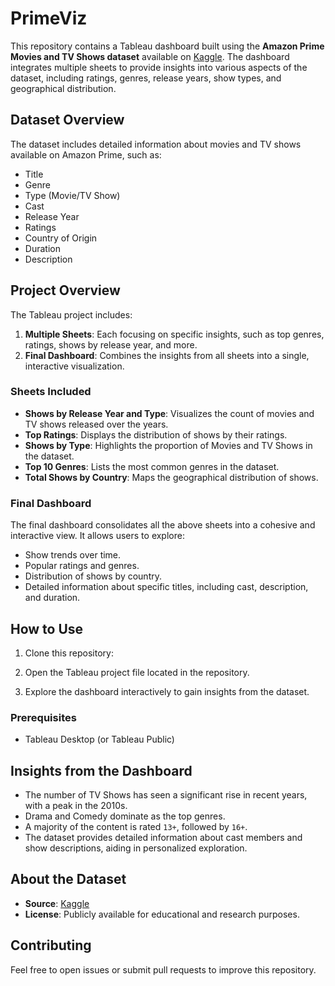 # PrimeViz

This repository contains a Tableau dashboard built using the **Amazon Prime Movies and TV Shows dataset** available on [Kaggle](https://www.kaggle.com/datasets/shivamb/amazon-prime-movies-and-tv-shows). The dashboard integrates multiple sheets to provide insights into various aspects of the dataset, including ratings, genres, release years, show types, and geographical distribution.

## Dataset Overview

The dataset includes detailed information about movies and TV shows available on Amazon Prime, such as:
- Title
- Genre
- Type (Movie/TV Show)
- Cast
- Release Year
- Ratings
- Country of Origin
- Duration
- Description

## Project Overview

The Tableau project includes:
1. **Multiple Sheets**: Each focusing on specific insights, such as top genres, ratings, shows by release year, and more.
2. **Final Dashboard**: Combines the insights from all sheets into a single, interactive visualization.

### Sheets Included
- **Shows by Release Year and Type**: Visualizes the count of movies and TV shows released over the years.
- **Top Ratings**: Displays the distribution of shows by their ratings.
- **Shows by Type**: Highlights the proportion of Movies and TV Shows in the dataset.
- **Top 10 Genres**: Lists the most common genres in the dataset.
- **Total Shows by Country**: Maps the geographical distribution of shows.

### Final Dashboard

The final dashboard consolidates all the above sheets into a cohesive and interactive view. It allows users to explore:
- Show trends over time.
- Popular ratings and genres.
- Distribution of shows by country.
- Detailed information about specific titles, including cast, description, and duration.

## How to Use

1. Clone this repository:

2. Open the Tableau project file located in the repository.

3. Explore the dashboard interactively to gain insights from the dataset.

### Prerequisites
- Tableau Desktop (or Tableau Public)


## Insights from the Dashboard
- The number of TV Shows has seen a significant rise in recent years, with a peak in the 2010s.
- Drama and Comedy dominate as the top genres.
- A majority of the content is rated `13+`, followed by `16+`.
- The dataset provides detailed information about cast members and show descriptions, aiding in personalized exploration.

## About the Dataset
- **Source**: [Kaggle](https://www.kaggle.com/datasets/shivamb/amazon-prime-movies-and-tv-shows)
- **License**: Publicly available for educational and research purposes.


## Contributing
Feel free to open issues or submit pull requests to improve this repository.
